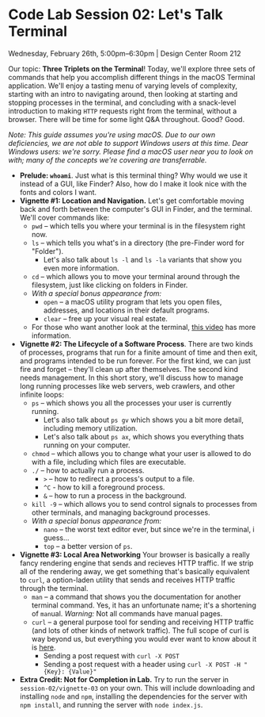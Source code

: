 # Code Lab Session 02: Let's Talk Terminal
Wednesday, February 26th, 5:00pm–6:30pm | Design Center Room 212


Our topic: **Three Triplets on the Terminal**! Today, we'll explore three sets of commands that help you accomplish different things in the macOS Terminal application. We'll enjoy a tasting menu of varying levels of complexity, starting with an intro to navigating around, then looking at starting and stopping processes in the terminal, and concluding with a snack-level introduction to making `HTTP` requests right from the terminal, without a browser. There will be time for some light Q&A throughout. Good? Good.

*Note: This guide assumes you're using macOS. Due to our own deficiencies, we are not able to support Windows users at this time. Dear Windows users: we're sorry. Please find a macOS user near you to look on with; many of the concepts we're covering are transferrable.*

- **Prelude: `whoami`**. Just what is this terminal thing? Why would we use it instead of a GUI, like Finder? Also, how do I make it look nice with the fonts and colors I want.
- **Vignette #1: Location and Navigation.** Let's get comfortable moving back and forth between the computer's GUI in Finder, and the terminal. We'll cover commands like:
    - `pwd` – which tells you where your terminal is in the filesystem right now.
    - `ls` – which tells you what's in a directory (the pre-Finder word for "Folder").
        - Let's also talk about `ls -l` and `ls -la` variants that show you even more information.
    - `cd` – which allows you to move your terminal around through the filesystem, just like clicking on folders in Finder.
    - *With a special bonus appearance from:*
        - `open` – a macOS utility program that lets you open files, addresses, and locations in their default programs.
        -  `clear` – free up your visual real estate.
    - For those who want another look at the terminal, [this video](https://www.youtube.com/watch?v=V4ShSik25Wo) has more information.
- **Vignette #2: The Lifecycle of a Software Process**. There are two kinds of processes, programs that run for a finite amount of time and then exit, and programs intended to be run forever. For the first kind, we can just fire and forget – they'll clean up after themselves. The second kind needs management. In this short story, we'll discuss how to manage long running processes like web servers, web crawlers, and other infinite loops:
    - `ps` – which shows you all the processes your user is currently running.
        - Let's also talk about `ps gv` which shows you a bit more detail, including memory utilization.
        - Let's also talk about `ps ax`, which shows you everything thats running on your computer.
    - `chmod` – which allows you to change what your user is allowed to do with a file, including which files are executable.
    - `./` – how to actually run a process.
        - `>` – how to redirect a process's output to a file.
        - `^C` - how to kill a foreground process.
        - `&` – how to run a process in the background.
    - `kill -9` – which allows you to send control signals to processes from other terminals, and managing background processes.
    - *With a special bonus appearance from:*
        - `nano` – the worst text editor ever, but since we're in the terminal, i guess...
        - `top` – a better version of `ps`.
- **Vignette #3: Local Area Networking** Your browser is basically a really fancy rendering engine that sends and recieves HTTP traffic. If we strip all of the rendering away, we get something that's basically equivalent to `curl`, a option-laden utility that sends and receives HTTP traffic through the terminal.
    - `man` – a command that shows you the documentation for another terminal command. Yes, it has an unfortunate name; it's a shortening of `man`ual. *Warning:* Not all commands have manual pages.
    - `curl` – a general purpose tool for sending and receiving HTTP traffic (and lots of other kinds of network traffic). The full scope of curl is way beyond us, but everything you would ever want to know about it is [here](https://ec.haxx.se/).
        - Sending a post request with `curl -X POST`
        - Sending a post request with a header using `curl -X POST -H "{Key}: {Value}"`
- **Extra Credit: Not for Completion in Lab.** Try to run the server in `session-02/vignette-03` on your own. This will include downloading and installing `node` and `npm`, installing the dependencies for the server with `npm install`, and running the server with `node index.js`.
